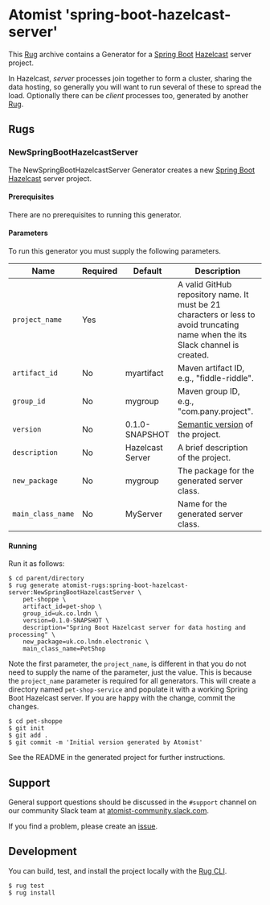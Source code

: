 # Atomist 'spring-boot-hazelcast-server'

This [Rug][rug] archive contains a Generator for a [Spring Boot][boot]
[Hazelcast][hazelcast] server project.

In Hazelcast, *server* processes join together to form a cluster, sharing the data hosting, so
generally you will want to run several of these to spread the load.
Optionally there can be *client* processes too, generated by another [Rug][rug].

[rug]: http://docs.atomist.com/
[boot]: https://projects.spring.io/spring-boot/
[hazelcast]: https://hazelcast.org/

## Rugs

### NewSpringBootHazelcastServer

The NewSpringBootHazelcastServer Generator creates a new [Spring
Boot][boot] [Hazelcast][hazelcast] server project.

[boot]: https://projects.spring.io/spring-boot/
[hazelcast]: https://hazelcast.org/

#### Prerequisites

There are no prerequisites to running this generator.

#### Parameters

To run this generator you must supply the following parameters.

Name | Required | Default | Description
-----|----------|---------|------------
`project_name` | Yes | |  A valid GitHub repository name.  It must be 21 characters or less to avoid truncating name when the its Slack channel is created.
`artifact_id` | No | myartifact | Maven artifact ID, e.g., "fiddle-riddle".
`group_id` | No | mygroup |  Maven group ID, e.g., "com.pany.project".
`version` | No | 0.1.0-SNAPSHOT | [Semantic version][semver] of the project.
`description` | No | Hazelcast Server | A brief description of the project.
`new_package` | No | mygroup | The package for the generated server class.
`main_class_name` | No | MyServer | Name for the generated server class.

[semver]: http://semver.org

#### Running

Run it as follows:

```
$ cd parent/directory
$ rug generate atomist-rugs:spring-boot-hazelcast-server:NewSpringBootHazelcastServer \
    pet-shoppe \
    artifact_id=pet-shop \
    group_id=uk.co.lndn \
    version=0.1.0-SNAPSHOT \
    description="Spring Boot Hazelcast server for data hosting and processing" \
    new_package=uk.co.lndn.electronic \
    main_class_name=PetShop
```

Note the first parameter, the `project_name`, is different in that you
do not need to supply the name of the parameter, just the value.  This
is because the `project_name` parameter is required for all
generators.  This will create a directory named `pet-shop-service` and
populate it with a working Spring Boot Hazelcast server.  If you are happy
with the change, commit the changes.

```
$ cd pet-shoppe
$ git init
$ git add .
$ git commit -m 'Initial version generated by Atomist'
```

See the README in the generated project for further instructions.

## Support

General support questions should be discussed in the `#support`
channel on our community Slack team
at [atomist-community.slack.com][slack].

If you find a problem, please create an [issue][].

[issue]: https://github.com/neilstevenson/spring-boot-hazelcast-server/issues

## Development

You can build, test, and install the project locally with
the [Rug CLI][cli].

[cli]: https://github.com/atomist/rug-cli

```
$ rug test
$ rug install
```

[slack]: https://join.atomist.com/
